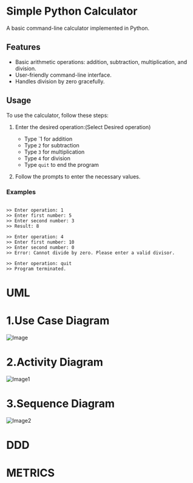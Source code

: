 # Simple Python Calculator

A basic command-line calculator implemented in Python.

## Features

- Basic arithmetic operations: addition, subtraction, multiplication, and division.
- User-friendly command-line interface.
- Handles division by zero gracefully.

## Usage

To use the calculator, follow these steps:

1. Enter the desired operation:(Select Desired operation)
   - Type `1 for addition
   - Type `2` for subtraction
   - Type `3` for multiplication
   - Type `4` for division
   - Type `quit` to end the program

2. Follow the prompts to enter the necessary values.

### Examples

```plaintext

>> Enter operation: 1
>> Enter first number: 5
>> Enter second number: 3
>> Result: 8

>> Enter operation: 4
>> Enter first number: 10
>> Enter second number: 0
>> Error: Cannot divide by zero. Please enter a valid divisor.

>> Enter operation: quit
>> Program terminated.

``````
# UML

# 1.Use Case Diagram

![Image](usecasediagram.png)

# 2.Activity Diagram

![Image1](activitydiagram.png)

# 3.Sequence Diagram

![Image2](sequencediagram.png)

# DDD

# METRICS

